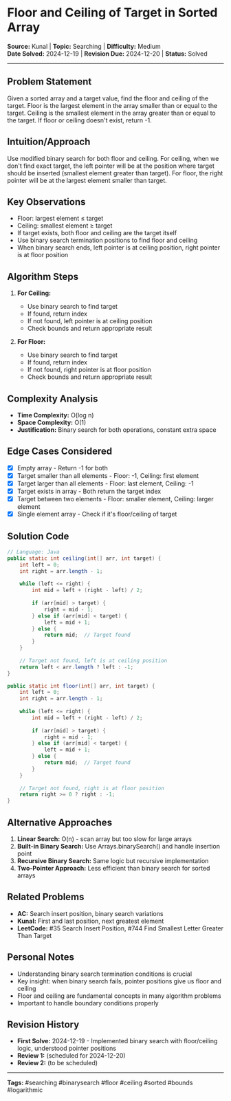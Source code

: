 # Floor and Ceiling of Target in Sorted Array

**Source:** Kunal | **Topic:** Searching | **Difficulty:** Medium  
**Date Solved:** 2024-12-19 | **Revision Due:** 2024-12-20 | **Status:** Solved

---

## Problem Statement
Given a sorted array and a target value, find the floor and ceiling of the target. Floor is the largest element in the array smaller than or equal to the target. Ceiling is the smallest element in the array greater than or equal to the target. If floor or ceiling doesn't exist, return -1.

## Intuition/Approach
Use modified binary search for both floor and ceiling. For ceiling, when we don't find exact target, the left pointer will be at the position where target should be inserted (smallest element greater than target). For floor, the right pointer will be at the largest element smaller than target.

## Key Observations
- Floor: largest element ≤ target
- Ceiling: smallest element ≥ target
- If target exists, both floor and ceiling are the target itself
- Use binary search termination positions to find floor and ceiling
- When binary search ends, left pointer is at ceiling position, right pointer is at floor position

## Algorithm Steps
1. **For Ceiling:**
   - Use binary search to find target
   - If found, return index
   - If not found, left pointer is at ceiling position
   - Check bounds and return appropriate result

2. **For Floor:**
   - Use binary search to find target
   - If found, return index
   - If not found, right pointer is at floor position
   - Check bounds and return appropriate result

## Complexity Analysis
- **Time Complexity:** O(log n)
- **Space Complexity:** O(1)
- **Justification:** Binary search for both operations, constant extra space

## Edge Cases Considered
- [x] Empty array - Return -1 for both
- [x] Target smaller than all elements - Floor: -1, Ceiling: first element
- [x] Target larger than all elements - Floor: last element, Ceiling: -1
- [x] Target exists in array - Both return the target index
- [x] Target between two elements - Floor: smaller element, Ceiling: larger element
- [x] Single element array - Check if it's floor/ceiling of target

## Solution Code

```java
// Language: Java
public static int ceiling(int[] arr, int target) {
    int left = 0;
    int right = arr.length - 1;
    
    while (left <= right) {
        int mid = left + (right - left) / 2;
        
        if (arr[mid] > target) {
            right = mid - 1;
        } else if (arr[mid] < target) {
            left = mid + 1;
        } else {
            return mid;  // Target found
        }
    }
    
    // Target not found, left is at ceiling position
    return left < arr.length ? left : -1;
}

public static int floor(int[] arr, int target) {
    int left = 0;
    int right = arr.length - 1;
    
    while (left <= right) {
        int mid = left + (right - left) / 2;
        
        if (arr[mid] > target) {
            right = mid - 1;
        } else if (arr[mid] < target) {
            left = mid + 1;
        } else {
            return mid;  // Target found
        }
    }
    
    // Target not found, right is at floor position
    return right >= 0 ? right : -1;
}
```

## Alternative Approaches
1. **Linear Search:** O(n) - scan array but too slow for large arrays
2. **Built-in Binary Search:** Use Arrays.binarySearch() and handle insertion point
3. **Recursive Binary Search:** Same logic but recursive implementation
4. **Two-Pointer Approach:** Less efficient than binary search for sorted arrays

## Related Problems
- **AC:** Search insert position, binary search variations
- **Kunal:** First and last position, next greatest element
- **LeetCode:** #35 Search Insert Position, #744 Find Smallest Letter Greater Than Target

## Personal Notes
- Understanding binary search termination conditions is crucial
- Key insight: when binary search fails, pointer positions give us floor and ceiling
- Floor and ceiling are fundamental concepts in many algorithm problems
- Important to handle boundary conditions properly

## Revision History
- **First Solve:** 2024-12-19 - Implemented binary search with floor/ceiling logic, understood pointer positions
- **Review 1:** (scheduled for 2024-12-20)
- **Review 2:** (to be scheduled)

---
**Tags:** #searching #binarysearch #floor #ceiling #sorted #bounds #logarithmic 